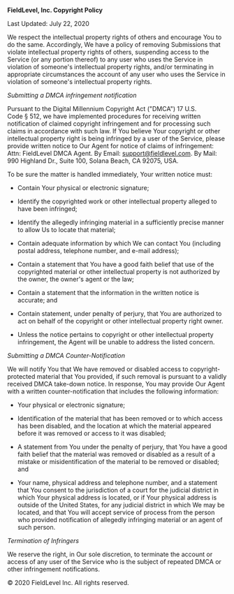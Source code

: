 **FieldLevel, Inc. Copyright Policy**

Last Updated: July 22, 2020

We respect the intellectual property rights of others and encourage You to do the same. Accordingly, We have a policy of removing Submissions that violate intellectual property rights of others, suspending access to the Service (or any portion thereof) to any user who uses the Service in violation of someone's intellectual property rights, and/or terminating in appropriate circumstances the account of any user who uses the Service in violation of someone's intellectual property rights.

_Submitting a DMCA infringement notification_

Pursuant to the Digital Millennium Copyright Act ("DMCA") 17 U.S. Code § 512, we have implemented procedures for receiving written notification of claimed copyright infringement and for processing such claims in accordance with such law. If You believe Your copyright or other intellectual property right is being infringed by a user of the Service, please provide written notice to Our Agent for notice of claims of infringement: Attn: FieldLevel DMCA Agent. By Email: [support@fieldlevel.com](mailto:support@fieldlevel.com). By Mail: 990 Highland Dr., Suite 100, Solana Beach, CA 92075, USA.

To be sure the matter is handled immediately, Your written notice must:

-   Contain Your physical or electronic signature;

-   Identify the copyrighted work or other intellectual property alleged to have been infringed;

-   Identify the allegedly infringing material in a sufficiently precise manner to allow Us to locate that material;

-   Contain adequate information by which We can contact You (including postal address, telephone number, and e-mail address);

-   Contain a statement that You have a good faith belief that use of the copyrighted material or other intellectual property is not authorized by the owner, the owner's agent or the law;

-   Contain a statement that the information in the written notice is accurate; and

-   Contain statement, under penalty of perjury, that You are authorized to act on behalf of the copyright or other intellectual property right owner.

-   Unless the notice pertains to copyright or other intellectual property infringement, the Agent will be unable to address the listed concern.

_Submitting a DMCA Counter-Notification_

We will notify You that We have removed or disabled access to copyright-protected material that You provided, if such removal is pursuant to a validly received DMCA take-down notice. In response, You may provide Our Agent with a written counter-notification that includes the following information:

-   Your physical or electronic signature;

-   Identification of the material that has been removed or to which access has been disabled, and the location at which the material appeared before it was removed or access to it was disabled;

-   A statement from You under the penalty of perjury, that You have a good faith belief that the material was removed or disabled as a result of a mistake or misidentification of the material to be removed or disabled; and

-   Your name, physical address and telephone number, and a statement that You consent to the jurisdiction of a court for the judicial district in which Your physical address is located, or if Your physical address is outside of the United States, for any judicial district in which We may be located, and that You will accept service of process from the person who provided notification of allegedly infringing material or an agent of such person.

_Termination of Infringers_

We reserve the right, in Our sole discretion, to terminate the account or access of any user of the Service who is the subject of repeated DMCA or other infringement notifications.

© 2020 FieldLevel Inc. All rights reserved.
